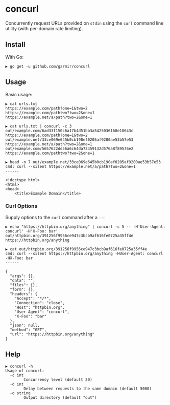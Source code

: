 # concurl

Concurrently request URLs provided on `stdin` using the `curl` command line utility (with per-domain rate limiting).

## Install

With Go:

```
▶ go get -u github.com/garmir/concurl
```

## Usage

Basic usage:

```
▶ cat urls.txt
https://example.com/path?one=1&two=2
https://example.com/pathtwo?two=2&one=1
https://example.net/a/path?two=2&one=1

▶ cat urls.txt | concurl -c 3
out/example.com/6ad33f150c6a17b4d51bb3a5425036160e18643c https://example.com/path?one=1&two=2
out/example.net/33ce069e645b0cb190ef0205af9200ae53b57e53 https://example.net/a/path?two=2&one=1
out/example.com/5657622dd56a6c64da72459132d576a8f89576e2 https://example.com/pathtwo?two=2&one=1

▶ head -n 7 out/example.net/33ce069e645b0cb190ef0205af9200ae53b57e53
cmd: curl --silent https://example.net/a/path?two=2&one=1
------

<!doctype html>
<html>
<head>
    <title>Example Domain</title>
```

### Curl Options

Supply options to the `curl` command after a `--`:

```
▶ echo "https://httpbin.org/anything" | concurl -c 5 -- -H'User-Agent: concurl' -H'X-Foo: bar'
out/httpbin.org/391256f9956ce947c3bcb9af616fe0725a35ff4e https://httpbin.org/anything

▶ cat out/httpbin.org/391256f9956ce947c3bcb9af616fe0725a35ff4e
cmd: curl --silent https://httpbin.org/anything -HUser-Agent: concurl -HX-Foo: bar
------

{
  "args": {}, 
  "data": "", 
  "files": {}, 
  "form": {}, 
  "headers": {
    "Accept": "*/*", 
    "Connection": "close", 
    "Host": "httpbin.org", 
    "User-Agent": "concurl", 
    "X-Foo": "bar"
  }, 
  "json": null, 
  "method": "GET", 
  "url": "https://httpbin.org/anything"
}
```

## Help

```
▶ concurl -h
Usage of concurl:
  -c int
    	Concurrency level (default 20)
  -d int
    	Delay between requests to the same domain (default 5000)
  -o string
    	Output directory (default "out")
```
